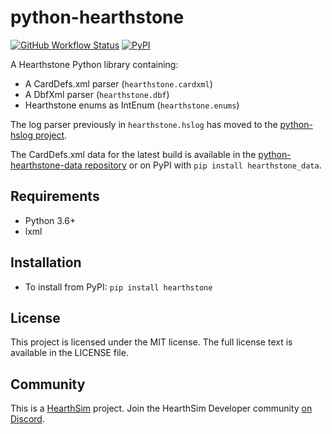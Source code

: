 # python-hearthstone

[![GitHub Workflow Status](https://img.shields.io/github/actions/workflow/status/hearthsim/python-hearthstone/ci.yml?branch=master)](https://github.com/HearthSim/python-hearthstone/actions/workflows/ci.yml)
[![PyPI](https://img.shields.io/pypi/v/hearthstone.svg)](https://pypi.org/project/hearthstone/)

A Hearthstone Python library containing:

* A CardDefs.xml parser (`hearthstone.cardxml`)
* A DbfXml parser (`hearthstone.dbf`)
* Hearthstone enums as IntEnum (`hearthstone.enums`)

The log parser previously in `hearthstone.hslog` has moved to the
[python-hslog project](https://github.com/HearthSim/python-hslog).

The CardDefs.xml data for the latest build is available in the
[python-hearthstone-data repository](https://github.com/HearthSim/python-hearthstone-data)
or on PyPI with `pip install hearthstone_data`.


## Requirements

* Python 3.6+
* lxml

## Installation

* To install from PyPI: `pip install hearthstone`


## License

This project is licensed under the MIT license. The full license text is
available in the LICENSE file.


## Community

This is a [HearthSim](https://hearthsim.info) project.
Join the HearthSim Developer community [on Discord](https://discord.gg/hearthsim-devs).
